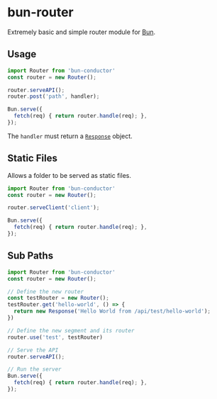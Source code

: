 # bun-router

Extremely basic and simple router module for [Bun](https://butn.sh).

## Usage

```js
import Router from 'bun-conductor'
const router = new Router();

router.serveAPI();
router.post('path', handler);

Bun.serve({
  fetch(req) { return router.handle(req); },
});
```

The `handler` must return a [`Response`](https://developer.mozilla.org/en-US/docs/Web/API/Response/Response) object.

## Static Files

Allows a folder to be served as static files.

```js
import Router from 'bun-conductor'
const router = new Router();

router.serveClient('client');

Bun.serve({
  fetch(req) { return router.handle(req); },
});
```

## Sub Paths

```js
import Router from 'bun-conductor'
const router = new Router();

// Define the new router
const testRouter = new Router();
testRouter.get('hello-world', () => {
  return new Response('Hello World from /api/test/hello-world');
})

// Define the new segment and its router
router.use('test', testRouter)

// Serve the API
router.serveAPI();

// Run the server
Bun.serve({
  fetch(req) { return router.handle(req); },
});
```
